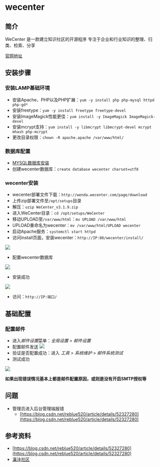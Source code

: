 # wecenter

## 简介

WeCenter 是一款建立知识社区的开源程序 专注于企业和行业知识的整理、归类、检索、分享

[官网地址](http://www.wecenter.com/)

## 安装步骤

### 安装LAMP基础环境

- 安装Apache、PHP以及PHP扩展：`yum -y install php php-mysql httpd php-gd*`
- 安装freetype：`yum -y install freetype freetype-devel`
- 安装ImageMagick性能更佳：`yum install -y ImageMagick ImageMagick-devel`
- 安装mcrypt支持：`yum install -y libmcrypt libmcrypt-devel mcrypt mhash php-mcrypt`
- 更改目录权限：`chown -R apache.apache /var/www/html/`

### 数据库配置

- [MYSQL数据库安装](https://github.com/pengcgithub/java-development-environment/blob/master/mysql/mysql%E5%AE%89%E8%A3%85.md)
- 创建wecenter数据库：`create database wecenter charset=utf8`

### wecenter安装

- wecenter部署文件下载：`http://wenda.wecenter.com/page/download`
- 上传zip部署文件至`/opt/setups`目录
- 解压：`uzip WeCenter_v3.1.9.zip`
- 进入WeCenter目录：`cd /opt/setups/WeCenter`
- 移动UPLOAD至`/var/www/html`：`mv UPLOAD /var/www/html`
- UPLOAD重命名为wecenter：`mv /var/www/html/UPLOAD wecenter`
- 启动Apache服务：`systemctl start httpd`
- 访问install页面，安装wecenter：`http://IP:80/wecenter/install/`

![](https://i.imgur.com/ebVNgvX.png)

- 配置wecenter数据库

![](https://i.imgur.com/yFZV3gn.png)

- 安装成功

![](https://i.imgur.com/y3NdJAo.png)

- 访问：`http://IP:端口/`

## 基础配置

### 配置邮件

- 进入*邮件设置*菜单：*全局设置 > 邮件设置*
- 配置邮件发送
![](https://i.imgur.com/sw1dYA4.png)
- 验证是否配置成功：进入 *工具 > 系统维护 > 邮件系统测试*
- 测试成功

![](https://i.imgur.com/1Nr2zZi.png)

**如果出现错误情况基本上都是邮件配置原因，或则是没有开启SMTP授权等**


## 问题

- 管理员进入后台管理端报错
	- [https://blog.csdn.net/reblue520/article/details/52327280](https://blog.csdn.net/reblue520/article/details/52327280)

## 参考资料

- [https://blog.csdn.net/reblue520/article/details/52327280](https://blog.csdn.net/reblue520/article/details/52327280)
- [灜沣社区](http://47.94.197.87:35080/)